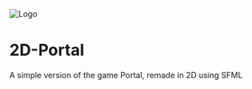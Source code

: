 ![Logo](https://i.imgur.com/qWTtHqe.png)
# 2D-Portal
A simple version of the game Portal, remade in 2D using SFML
